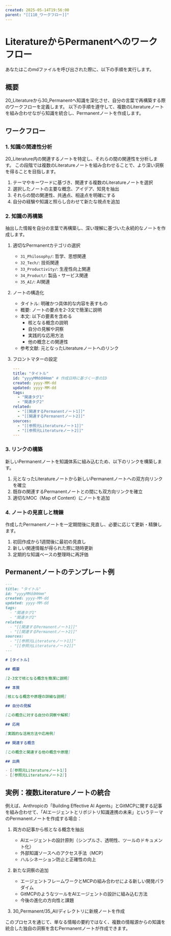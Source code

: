 ```yaml
---
created: 2025-05-14T19:56:00
parent: "[[110_ワークフロー]]"
---
```


# LiteratureからPermanentへのワークフロー

あなたはこのmdファイルを呼び出された際に、以下の手順を実行します。

## 概要

20_Literatureから30_Permanentへ知識を深化させ、自分の言葉で再構築する際のワークフローを定義します。
以下の手順を遵守して、複数のLiteratureノートを組み合わせながら知識を統合し、Permanentノートを作成します。

## ワークフロー

### 1. 知識の関連性分析

20_Literature内の関連するノートを特定し、それらの間の関連性を分析します。
この段階では複数のLiteratureノートを組み合わせることで、より深い洞察を得ることを目指します。

1. テーマやキーワードに基づき、関連する複数のLiteratureノートを選択
2. 選択したノートの主要な概念、アイデア、知見を抽出
3. それらの間の関連性、共通点、相違点を明確にする
4. 自分の経験や知識と照らし合わせて新たな視点を追加

### 2. 知識の再構築

抽出した情報を自分の言葉で再構築し、深い理解に基づいた永続的なノートを作成します。

1. 適切なPermanentカテゴリの選択

   - `31_Philosophy/`: 哲学、思想関連
   - `32_Tech/`: 技術関連
   - `33_Productivity/`: 生産性向上関連
   - `34_Product/`: 製品・サービス関連
   - `35_AI/`: AI関連

2. ノートの構造化

   - タイトル: 明確かつ具体的な内容を表すもの
   - 概要: ノートの要点を2-3文で簡潔に説明
   - 本文: 以下の要素を含める
     - 核となる概念の説明
     - 自分の見解や洞察
     - 実践的な応用方法
     - 他の概念との関連性
   - 参考文献: 元となったLiteratureノートへのリンク

3. フロントマターの設定
   ```yaml
   ---
   title: "タイトル"
   id: "yyyyMMddHHmm" # 作成日時に基づく一意のID
   created: yyyy-MM-dd
   updated: yyyy-MM-dd
   tags:
     - "関連タグ1"
     - "関連タグ2"
   related:
     - "[[関連するPermanentノート1]]"
     - "[[関連するPermanentノート2]]"
   sources:
     - "[[参照元Literatureノート1]]"
     - "[[参照元Literatureノート2]]"
   ---
   ```

### 3. リンクの構築

新しいPermanentノートを知識体系に組み込むため、以下のリンクを構築します。

1. 元となったLiteratureノートから新しいPermanentノートへの双方向リンクを確立
2. 既存の関連するPermanentノートとの間にも双方向リンクを確立
3. 適切なMOC（Map of Content）にノートを追加

### 4. ノートの見直しと精錬

作成したPermanentノートを一定期間後に見直し、必要に応じて更新・精錬します。

1. 初回作成から1週間後に最初の見直し
2. 新しい関連情報が得られた際に随時更新
3. 定期的な知識ベースの整理時に再評価

## Permanentノートのテンプレート例

```markdown
---
title: "タイトル"
id: "yyyyMMddHHmm"
created: yyyy-MM-dd
updated: yyyy-MM-dd
tags:
  - "関連タグ1"
  - "関連タグ2"
related:
  - "[[関連するPermanentノート1]]"
  - "[[関連するPermanentノート2]]"
sources:
  - "[[参照元Literatureノート1]]"
  - "[[参照元Literatureノート2]]"
---

# [タイトル]

## 概要

[2-3文で核となる概念を簡潔に説明]

## 本質

[核となる概念や原理の詳細な説明]

## 自分の見解

[この概念に対する自分の洞察や解釈]

## 応用

[実践的な活用方法や応用例]

## 関連する概念

[この概念と関連する他の概念や原理]

## 出典

- [[参照元Literatureノート1]]
- [[参照元Literatureノート2]]
```

## 実例：複数Literatureノートの統合

例えば、Anthropicの「Building Effective AI Agents」とGitMCPに関する記事を組み合わせて、「AIエージェントとリポジトリ知識連携の未来」というテーマのPermanentノートを作成する場合：

1. 両方の記事から核となる概念を抽出

   - AIエージェントの設計原則（シンプルさ、透明性、ツールのドキュメント化）
   - 外部知識ソースへのアクセス手法（MCP）
   - ハルシネーション防止と正確性の向上

2. 新たな洞察の追加

   - エージェントフレームワークとMCPの組み合わせによる新しい開発パラダイム
   - GitMCPのようなツールをAIエージェントの設計に組み込む方法
   - 今後の進化の方向性と課題

3. 30_Permanent/35_AI/ディレクトリに新規ノートを作成

このプロセスを通じて、単なる情報の要約ではなく、複数の情報源からの知識を統合した独自の洞察を含むPermanentノートが作成できます。
